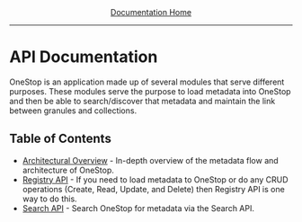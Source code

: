 <div align="center"><a href="/onestop/">Documentation Home</a></div>
<hr>

# API Documentation
 OneStop is an application made up of several modules that serve different purposes. These modules serve the purpose to load metadata into OneStop and then be able to search/discover that metadata and maintain the link between granules and collections.

## Table of Contents
- [Architectural Overview](architectural-overview) - In-depth overview of the metadata flow and architecture of OneStop.
- [Registry API](registry-api) - If you need to load metadata to OneStop or do any CRUD operations (Create, Read, Update, and Delete) then Registry API is one way to do this. 
- [Search API](search-api) - Search OneStop for metadata via the Search API.
